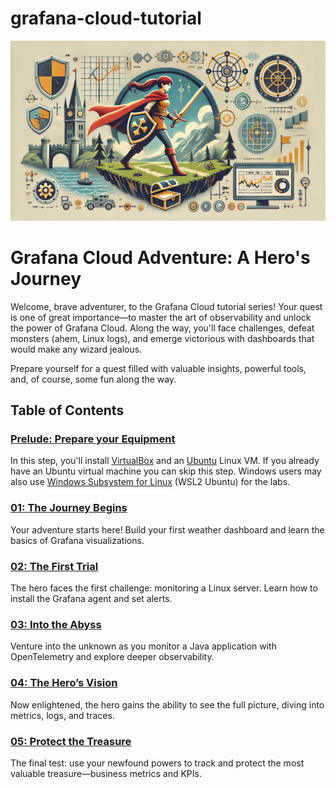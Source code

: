 # grafana-cloud-tutorial
![alt text](images/cloud_adventure.webp)

# Grafana Cloud Adventure: A Hero's Journey
Welcome, brave adventurer, to the Grafana Cloud tutorial series! Your quest is one of great importance—to master the art of observability and unlock the power of Grafana Cloud. Along the way, you'll face challenges, defeat monsters (ahem, Linux logs), and emerge victorious with dashboards that would make any wizard jealous.

Prepare yourself for a quest filled with valuable insights, powerful tools, and, of course, some fun along the way.

## Table of Contents
### [Prelude: Prepare your Equipment](./00-prepare-your-equipment/README.md)
In this step, you'll install [VirtualBox](https://www.virtualbox.org/wiki/Downloads) and an [Ubuntu](https://ubuntu.com/) Linux VM.  If you already have an Ubuntu virtual machine you can skip this step. Windows users may also use [Windows Subsystem for Linux](https://learn.microsoft.com/en-us/windows/wsl/install) (WSL2 Ubuntu) for the labs.

### [01: The Journey Begins](./01-the-journey-begins/README.md)
Your adventure starts here! Build your first weather dashboard and learn the basics of Grafana visualizations.

### [02: The First Trial](./02-the-first-trial/README.md)
The hero faces the first challenge: monitoring a Linux server. Learn how to install the Grafana agent and set alerts.

### [03: Into the Abyss](./03-into-the-abyss/README.md)
Venture into the unknown as you monitor a Java application with OpenTelemetry and explore deeper observability.

### [04: The Hero’s Vision](./04-the-heros-vision/README.md)
Now enlightened, the hero gains the ability to see the full picture, diving into metrics, logs, and traces.

### [05: Protect the Treasure](./05-protect-the-treasure/README.md)
The final test: use your newfound powers to track and protect the most valuable treasure—business metrics and KPIs.